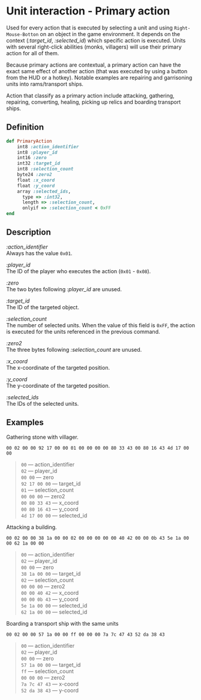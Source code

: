 # Unit interaction - Primary action

Used for every action that is executed by selecting a unit and using `Right-Mouse-Botton` on an object in the game environment. It depends on the context (*:target_id*, *:selected_id*) which specific action is executed. Units with several right-click abilities (monks, villagers) will use their primary action for all of them.

Because primary actions are contextual, a primary action can have the exact same effect of another action (that was executed by using a button from the HUD or a hotkey). Notable examples are repairing and garrisoning units into rams/transport ships.

Action that classify as a primary action include attacking, gathering, repairing, converting, healing, picking up relics and boarding transport ships.

## Definition

```ruby
def PrimaryAction
    int8 :action_identifier
    int8 :player_id
    int16 :zero
    int32 :target_id
    int8 :selection_count
    byte24 :zero2
    float :x_coord
    float :y_coord
    array :selected_ids,
      type => :int32,
      length => :selection_count,
      onlyif => :selection_count < 0xFF
end
```

## Description

*:action_identifier*  
Always has the value `0x01`.

*:player_id*  
The ID of the player who executes the action (`0x01` - `0x08`).

*:zero*  
The two bytes following *:player_id* are unused.

*:target_id*  
The ID of the targeted object.

*:selection_count*  
The number of selected units. When the value of this field is `0xFF`, the action is executed for the units referenced in the previous command.

*:zero2*  
The three bytes following *:selection_count* are unused.

*:x_coord*  
The x-coordinate of the targeted position.

*:y_coord*  
The y-coordinate of the targeted position.

*:selected_ids*  
The IDs of the selected units.

## Examples

Gathering stone with villager.

`00 02 00 00 92 17 00 00 01 00 00 00 00 80 33 43 00 80 16 43 4d 17 00 00`

>`00` &mdash; action_identifier  
>`02` &mdash; player_id  
>`00 00` &mdash; zero  
>`92 17 00 00` &mdash; target_id  
>`01` &mdash; selection_count  
>`00 00 00` &mdash; zero2  
>`00 80 33 43` &mdash; x_coord  
>`00 80 16 43` &mdash; y_coord  
>`4d 17 00 00` &mdash; selected_id  

Attacking a building.

`00 02 00 00 38 1a 00 00 02 00 00 00 00 00 40 42 00 00 0b 43 5e 1a 00 00 62 1a 00 00`

>`00` &mdash; action_identifier  
>`02` &mdash; player_id  
>`00 00` &mdash; zero  
>`38 1a 00 00` &mdash; target_id  
>`02` &mdash; selection_count  
>`00 00 00` &mdash; zero2  
>`00 00 40 42` &mdash; x_coord  
>`00 00 0b 43` &mdash; y_coord  
>`5e 1a 00 00` &mdash; selected_id  
>`62 1a 00 00` &mdash; selected_id

Boarding a transport ship with the same units

`00 02 00 00 57 1a 00 00 ff 00 00 00 7a 7c 47 43 52 da 38 43`

>`00` &mdash; action_identifier  
>`02` &mdash; player_id  
>`00 00` &mdash; zero  
>`57 1a 00 00` &mdash; target_id  
>`ff` &mdash; selection_count  
>`00 00 00` &mdash; zero2  
>`7a 7c 47 43` &mdash; x-coord  
>`52 da 38 43` &mdash; y-coord
